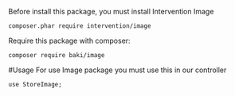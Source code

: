 Before install this package, you must install Intervention Image
```
composer.phar require intervention/image
```
Require this package with composer:
```
composer require baki/image
```
#Usage
For use Image package you must use this in our controller
```
use StoreImage;
```
